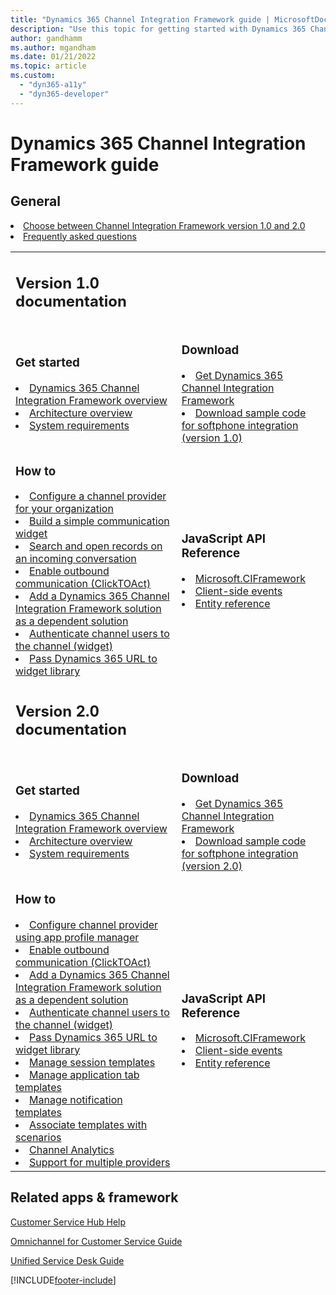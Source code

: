 ```yaml
---
title: "Dynamics 365 Channel Integration Framework guide | MicrosoftDocs"
description: "Use this topic for getting started with Dynamics 365 Channel Integration Framework. Includes download links and Javascript reference."
author: gandhamm
ms.author: mgandham
ms.date: 01/21/2022
ms.topic: article
ms.custom: 
  - "dyn365-a11y"
  - "dyn365-developer"
---
```


# Dynamics 365 Channel Integration Framework guide

<table>
<tr>
<h2> General </h2>
<li><a href="choose-between-versions.md" data-raw-source="[Choose between Channel Integration Framework version 1.0 and 2.0](choose-between-versions.md)">Choose between Channel Integration Framework version 1.0 and 2.0</a></li>

<li><a href="v1/administer/faq-channel-integration-framework.md" data-raw-source="[Frequently asked questions](v1/administer/faq-channel-integration-framework.md)">Frequently asked questions</a></li>
</tr>

<tr>
<td>
<h2> Version 1.0 documentation</h2>
</td>
</td>
<td>
</tr>

<tr>
<td>
<h3> Get started </h3>
<li><a href="v1/administer/overview-channel-integration-framework.md" data-raw-source="[Dynamics 365 Channel Integration Framework overview](v1/administer/overview-channel-integration-framework.md)">Dynamics 365 Channel Integration Framework overview</a></li>
<li><a href="architecture-v1/administer/overview-channel-integration-framework.md" data-raw-source="[Architecture overview of Dynamics 365 Channel Integration Framework](architecture-v1/administer/overview-channel-integration-framework.md)">Architecture overview</a></li>
<li><a href="v1/administer/system-requirements-channel-integration-framework.md" data-raw-source="[System requirements](v1/administer/system-requirements-channel-integration-framework.md)">System requirements</a></li>
</td>

<td>

<h3> Download </h3>

<li><a href="v1/administer/get-channel-integration-framework.md" data-raw-source="[Get Dynamics 365 Channel Integration Framework](v1/administer/get-channel-integration-framework.md)">Get Dynamics 365 Channel Integration Framework</a></li>
<li><a href="v1/administer/sample-softphone-integration.md" data-raw-source="[Download sample code for softphone integration (version 1.0)](v1/administer/sample-softphone-integration.md)">Download sample code for softphone integration (version 1.0)</a></li>
</td>
</tr>

<tr>
<td>

<h3> How to </h3>

<li><a href="configure-channel-provider-channel-integration-framework.md" data-raw-source="[Configure a channel provider for your organization](../customer-service/channel-integration-framework/configure-channel-provide-channel-integration-framework.md)">Configure a channel provider for your organization</a></li>
<li><a href="v1/administer/getting-started-simple-widget.md" data-raw-source="[Build a simple communication widget](v1/administer/getting-started-simple-widget.md)">Build a simple communication widget</a></li>
<li><a href="v1/administer/search-open-records-incoming-conversations.md" data-raw-source="[Search and open records on an incoming conversation](v1/administer/search-open-records-incoming-conversations.md)">Search and open records on an incoming conversation</a></li>
<li><a href="v1/administer/enable-outbound-communication-clicktoact.md" data-raw-source="[Enable outbound communication (ClickTOAct)](v1/administer/enable-outbound-communication-clicktoact.md)">Enable outbound communication (ClickTOAct)</a></li>
<li><a href="v1/administer/add-cif-solution-dependent-solution.md" data-raw-source="[Add a Dynamics 365 Channel Integration Framework solution as a dependent solution](v1/administer/add-cif-solution-dependent-solution.md)">Add a Dynamics 365 Channel Integration Framework solution as a dependent solution</a></li>
<li><a href="v1/administer/authenticate-channel-users.md" data-raw-source="[Authenticate channel users to the channel (widget)](v1/administer/authenticate-channel-users.md)">Authenticate channel users to the channel (widget)</a></li>
<li><a href="v1/administer/pass-url-widget-library.md" data-raw-source="[Pass Dynamics 365 URL to widget library](v1/administer/pass-url-widget-library.md)">Pass Dynamics 365 URL to widget library</a></li>
</td>
<td>

<h3> JavaScript API Reference </h3>

<li><a href="v1/develop/reference/microsoft-ciframework.md" data-raw-source="[Microsoft.CIFramework
 methods](v1/develop/reference/microsoft-ciframework.md)">Microsoft.CIFramework</a></li>
<li><a href="v1/develop/reference/client-side-events.md" data-raw-source="[Client-side events](v1/develop/reference/client-side-events.md)">Client-side events</a>
<li><a href="v1/develop/reference/entities-attributes/msdyn-ciprovider.md" data-raw-source="[Entity reference](v1/develop/reference/entities-attributes/msdyn-ciprovider.md)">Entity reference</a></li>

</td>
</tr>



<tr>
<td>
<h2> Version 2.0 documentation </h2>
</td>
<td>
</td>
</tr>

<tr>

<td>
<h3> Get started </h3>
<li><a href="v2/v1/administer/overview-channel-integration-framework.md" data-raw-source="[Dynamics 365 Channel Integration Framework overview](v2/v1/administer/overview-channel-integration-framework.md)">Dynamics 365 Channel Integration Framework overview</a></li>
<li><a href="v2/administer/architecture-overview-channel-integration-framework-v2.md" data-raw-source="[Architecture overview of Dynamics 365 Channel Integration Framework](v2/administer/architecture-overview-channel-integration-framework-v2.md)">Architecture overview</a></li>
<li><a href="v2/administer/system-requirements-channel-integration-framework-v2.md" data-raw-source="[System requirements](v2/administer/system-requirements-channel-integration-framework-v2.md)">System requirements</a></li>
</td>

<td>

<h3> Download </h3>

<li><a href="v1/administer/get-channel-integration-framework.md" data-raw-source="[Get Dynamics 365 Channel Integration Framework](v2/v1/administer/get-channel-integration-framework.md)">Get Dynamics 365 Channel Integration Framework</a></li>
<li><a href="v2/administer/sample-softphone-integration-v2.md" data-raw-source="[Download sample code for softphone integration (version 2.0)](v2/administer/sample-softphone-integration-v2.md)">Download sample code for softphone integration (version 2.0)</a></li>
</td>
</tr>

<tr>
<td>

<h3> How to </h3>

<li><a href="v2/administer/configure-channel-provider-app-profile-manager.md" data-raw-source="[Configure channel provider using app profile manager](v2/administer/configure-channel-provider-app-profile-manager.md)">Configure channel provider using app profile manager</a></li>
<li><a href="v2/v1/administer/enable-outbound-communication-clicktoact.md" data-raw-source="[Enable outbound communication (ClickTOAct)](v2/v1/administer/enable-outbound-communication-clicktoact.md)">Enable outbound communication (ClickTOAct)</a></li>
<li><a href="v2/v1/administer/add-cif-solution-dependent-solution.md" data-raw-source="[Add a Dynamics 365 Channel Integration Framework solution as a dependent solution](v2/v1/administer/add-cif-solution-dependent-solution.md)">Add a Dynamics 365 Channel Integration Framework solution as a dependent solution</a></li>
<li><a href="v2/v1/administer/authenticate-channel-users.md" data-raw-source="[Authenticate channel users to the channel (widget)](v2/v1/administer/authenticate-channel-users.md)">Authenticate channel users to the channel (widget)</a></li>
<li><a href="v2/v1/administer/pass-url-widget-library.md" data-raw-source="[Pass Dynamics 365 URL to widget library](v2/v1/administer/pass-url-widget-library.md)">Pass Dynamics 365 URL to widget library</a></li>
<li><a href="v2/administer/session-templates-cif.md" data-raw-source="[Manage session templates](v2/administer/session-templates-cif.md)">Manage session templates</a></li>
<li><a href="v2/administer/application-tab-templates-cif.md" data-raw-source="[Manage application tab templates](v2/administer/application-tab-templates-cif.md)">Manage application tab templates</a></li>
<li><a href="v2/administer/notification-templates-cif.md" data-raw-source="[Manage notification templates](v2/administer/notification-templates-cif.md)">Manage notification templates</a></li>
<li><a href="v2/administer/associate-templates-cif.md" data-raw-source="[Associate templates with scenarios](v2/administer/associate-templates-cif.md)">Associate templates with scenarios</a></li>
<li><a href="v2/administer/channel-analytics.md" data-raw-source="[Channel Analytics](v2/administer/channel-analytics.md)">Channel Analytics</a></li>
<li><a href="v2/administer/support-multiple-providers.md" data-raw-source="[Support for multiple providers](v2/administer/support-multiple-providers.md)">Support for multiple providers</a></li>
</td>
<td>

<h3> JavaScript API Reference </h3>
 
<li><a href="v2/develop/reference/microsoft-ciframework-v2.md" data-raw-source="[Microsoft.CIFramework
 methods](v2/develop/reference/microsoft-ciframework-v2.md)">Microsoft.CIFramework</a></li>
<li><a href="v2/v1/develop/reference/client-side-events.md" data-raw-source="[Client-side events](v2/v1/develop/reference/client-side-events.md)">Client-side events</a>
<li><a href="/dynamics365/customer-service/channel-integration-framework/v2/reference/entities-attributes/msdyn_channelprovider" data-raw-source="[Entity reference](/dynamics365/customer-service/channel-integration-framework/v2/reference/entities-attributes/msdyn_channelprovider)">Entity reference</a></li>
</td>
</tr>

</table>

<h2>Related apps & framework</h2>

<a href="/dynamics365/customer-service/help-hub" data-raw-source="[Customer Service Hub Help](../customer-service/help-hub.md)">Customer Service Hub Help</a>

<a href="/dynamics365/omnichannel/omnichannel-customer-service-guide" data-raw-source="[Omnichannel for Customer Service Guide](../customer-service/implement/introduction-omnichannel.md)">Omnichannel for Customer Service Guide</a>

<a href="/dynamics365/unified-service-desk/unified-service-desk" data-raw-source="[Unified Service Desk Guide](../unified-service-desk/unified-service-desk.md)">Unified Service Desk Guide</a>


[!INCLUDE[footer-include](../includes/footer-banner.md)]
